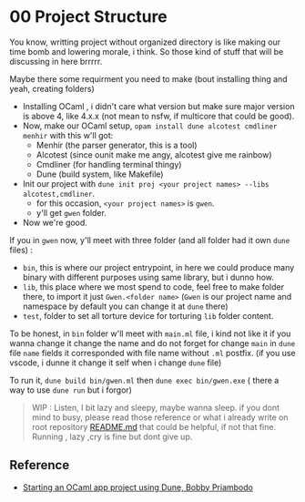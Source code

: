 # 00 Project Structure

You know, writting project without organized directory is like making our time bomb and lowering morale, i think. So those kind of stuff that will be discussing in here brrrrr.

Maybe there some requirment you need to make (bout installing thing and yeah, creating folders)

- Installing OCaml , i didn't care what version but make sure major version is above 4, like 4.x.x (not mean to nsfw, if multicore that could be good).
- Now, make our OCaml setup, `opam install dune alcotest cmdliner menhir` with this w'll got:
  - Menhir (the parser generator, this is a tool)
  - Alcotest (since ounit make me angy, alcotest give me rainbow)
  - Cmdliner (for handling terminal thingy)
  - Dune (build system, like Makefile)
- Init our project with `dune init proj <your project names> --libs alcotest,cmdliner`.
  - for this occasion, `<your project names>` is `gwen`.
  - y'll get `gwen` folder.
- Now we're good.

If you in `gwen` now, y'll meet with three folder (and all folder had it own `dune` files) :

   - `bin`, this is where our project entrypoint, in here we could produce many binary with different purposes using same library, but i dunno how.
   - `lib`, this place where we most spend to code, feel free to make folder there, to import it just `Gwen.<folder name>` (`Gwen` is our project name and namespace by default you can change it at `dune` there)
   - `test`, folder to set all torture device for torturing `lib` folder content.

To be honest, in `bin` folder w'll meet with `main.ml` file, i kind not like it if you wanna change it change the name and do not forget for change `main` in `dune` file `name` fields it corresponded with file name without `.ml` postfix. (if you use vscode, i dunne it change it self when i change `dune` file)

To run it, `dune build bin/gwen.ml` then `dune exec bin/gwen.exe` ( there a way to use `dune run` but i forgor)


> WIP : Listen, I bit lazy and sleepy, maybe wanna sleep. if you dont mind to busy, please read those reference or what i already write on root repository [README.md](../README.md) that could be helpful, if not that fine. Running , lazy ,cry is fine but dont give up.

## Reference

- [Starting an OCaml app project using Dune, Bobby Priambodo](https://medium.com/@bobbypriambodo/starting-an-ocaml-app-project-using-dune-d4f74e291de8)
